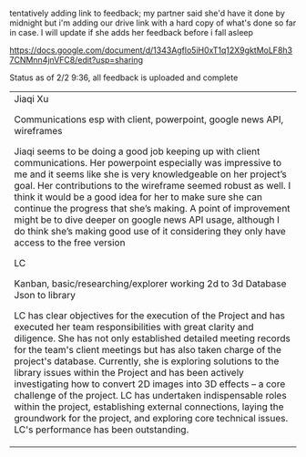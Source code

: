tentatively adding link to feedback; my partner said she'd have it done by midnight 
but i'm adding our drive link with a hard copy of what's done so far in case. I will update if she adds her feedback before i fall asleep

https://docs.google.com/document/d/1343Agflo5iH0xT1q12X9gktMoLF8h37CNMnn4jnVFC8/edit?usp=sharing

Status as of 2/2 9:36, all feedback is uploaded and complete

<table>
  <td>
    Jiaqi Xu

Communications esp with client, powerpoint, google news API, wireframes

Jiaqi seems to be doing a good job keeping up with client communications. Her powerpoint especially was impressive to me and it seems like she is very knowledgeable on her project’s goal. Her contributions to the wireframe seemed robust as well. I think it would be a good idea for her to make sure she can continue the progress that she’s making. A point of improvement might be to dive deeper on google news API usage, although I do think she’s making good use of it considering they only have access to the free version

LC

Kanban,
basic/researching/explorer working 2d to 3d
Database
Json to library

LC has clear objectives for the execution of the Project and has executed her team responsibilities with great clarity and diligence. She has not only established detailed meeting records for the team's client meetings but has also taken charge of the project's database. Currently, she is exploring solutions to the library issues within the Project and has been actively investigating how to convert 2D images into 3D effects – a core challenge of the project. LC has undertaken indispensable roles within the project, establishing external connections, laying the groundwork for the project, and exploring core technical issues. LC's performance has been outstanding.

  </td>
</table>
